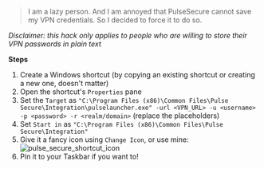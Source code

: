 > I am a lazy person. And I am annoyed that PulseSecure cannot save my VPN credentials. So I decided to force it to do so.

*Disclaimer: this hack only applies to people who are willing to store their VPN passwords in plain text*

**Steps**
1. Create a Windows shortcut (by copying an existing shortcut or creating a new one, doesn't matter)
2. Open the shortcut's `Properties` pane
3. Set the `Target` as `"C:\Program Files (x86)\Common Files\Pulse Secure\Integration\pulselauncher.exe" -url <VPN_URL> -u <username> -p <password> -r <realm/domain>` (replace the placeholders)
4. Set `Start in` as `"C:\Program Files (x86)\Common Files\Pulse Secure\Integration"`
5. Give it a fancy icon using `Change Icon`, or use mine: ![pulse_secure_shortcut_icon](attachments/pulse_secure_shortcut_icon.ico)
6. Pin it to your Taskbar if you want to!
